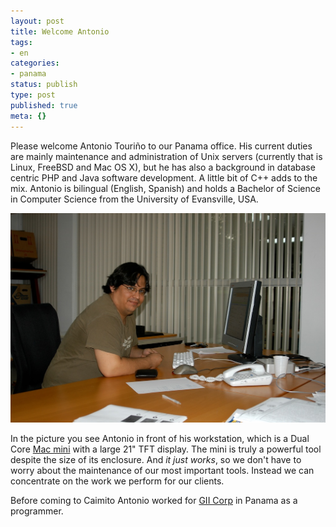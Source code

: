 ```yaml
---
layout: post
title: Welcome Antonio
tags:
- en
categories:
- panama
status: publish
type: post
published: true
meta: {}
---
```

Please welcome Antonio Touriño to our Panama office. His current duties are mainly maintenance and administration of Unix servers (currently that is Linux, FreeBSD and Mac OS X), but he has also a background in database centric PHP and Java software development. A little bit of C++ adds to the mix. Antonio is bilingual (English, Spanish) and holds a Bachelor of Science in Computer Science from the University of Evansville, USA.

![AntonioTourino](/img/posts/AntonioTourino.jpg)

In the picture you see Antonio in front of his workstation, which is a Dual Core <a href="http://www.apple.com/macmini/">Mac mini</a> with a large 21" TFT display. The mini is truly a powerful tool despite the size of its enclosure. And <em>it just works</em>, so we don't have to worry about the maintenance of our most important tools. Instead we can concentrate on the work we perform for our clients.

Before coming to Caimito Antonio worked for <a href="http://www.giicorp.com/">GII Corp</a> in Panama as a programmer.
